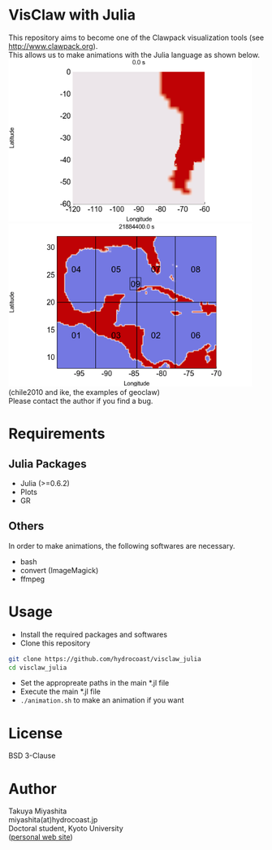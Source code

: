 # VisClaw with Julia
This repository aims to become one of the Clawpack visualization tools (see http://www.clawpack.org).  
This allows us to make animations with the Julia language as shown below.   
<img src="https://github.com/hydrocoast/visclaw_julia/blob/master/gif/demo_chile2010.gif" width="480">
<img src="https://github.com/hydrocoast/visclaw_julia/blob/master/gif/demo_ike.gif" width="480">   
(chile2010 and ike, the examples of geoclaw)   
Please contact the author if you find a bug.  

# Requirements
## Julia Packages
- Julia (>=0.6.2)
- Plots
- GR  

## Others  
In order to make animations, the following softwares are necessary.  
- bash
- convert (ImageMagick)
- ffmpeg

# Usage
- Install the required packages and softwares
- Clone this repository
```bash
git clone https://github.com/hydrocoast/visclaw_julia
cd visclaw_julia
```
- Set the appropreate paths in the main \*.jl file
- Execute the main \*.jl file
- `./animation.sh` to make an animation if you want

# License
BSD 3-Clause  

# Author
Takuya Miyashita   
miyashita(at)hydrocoast.jp  
Doctoral student, Kyoto University  
([personal web site](https://hydrocoast.jp))  
